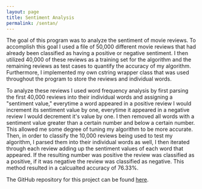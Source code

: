 ```yaml
---
layout: page
title: Sentiment Analysis
permalink: /sentan/
---
```


The goal of this program was to analyze the sentiment of movie reviews. To accomplish this goal I used a file of 50,000 different movie reviews that had already been classified as having a positive or negative sentiment. I then utilized 40,000 of these reviews as a training set for the algorithm and the remaining reviews as test cases to quantify the accuracy of my algorithm. Furthermore, I implemented my own cstring wrapper class that was used throughout the program to store the reviews and individual words. 

To analyze these reviews I used word frequency analysis by first parsing the first 40,000 reviews into their individual words and assigning a "sentiment value," everytime a word appeared in a positive review I would increment its sentiment value by one, everytime it appeared in a negative review I would decrement it's value by one. I then removed all words with a sentiment value greater than a certain number and below a certain number. This allowed me some degree of tuning my algorithm to be more accurate. Then, in order to classify the 10,000 reviews being used to test my algorithm, I parsed them into their individual words as well, I then iterated through each review adding up the sentiment values of each word that appeared. If the resulting number was positive the review was classified as a positive, if it was negative the review was classified as negative. This method resulted in a calcualted accuracy of 76.33%.

The GitHub repository for this project can be found [here][sent-an-link].

[sent-an-link]: https://github.com/sltimmins/Sentiment-Analysis